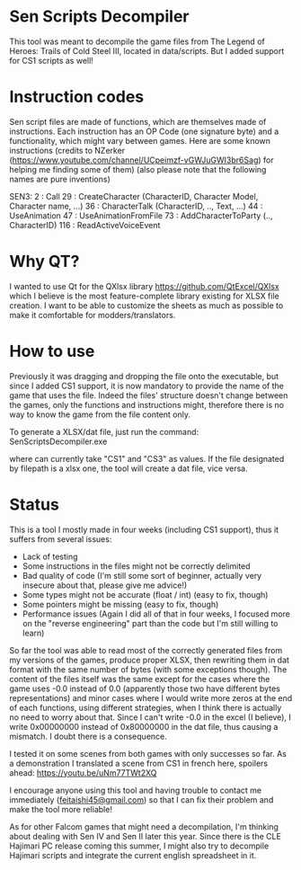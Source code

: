 # Sen Scripts Decompiler
This tool was meant to decompile the game files from The Legend of Heroes: Trails of Cold Steel III, located in data/scripts.
But I added support for CS1 scripts as well! 
 
# Instruction codes
Sen script files are made of functions, which are themselves made of instructions. Each instruction has an OP Code (one signature byte) 
and a functionality, which might vary between games. Here are some known instructions 
(credits to NZerker (https://www.youtube.com/channel/UCpeimzf-vGWJuGWI3br6Sag)
for helping me finding some of them) (also please note that the following names are pure inventions)

SEN3:
2   : Call
29  : CreateCharacter (CharacterID, Character Model, Character name, ...)
36  : CharacterTalk (CharacterID, .., Text, ...)
44  : UseAnimation
47  : UseAnimationFromFile
73  : AddCharacterToParty (.., CharacterID)
116 : ReadActiveVoiceEvent

# Why QT?
I wanted to use Qt for the QXlsx library https://github.com/QtExcel/QXlsx which I believe is the most feature-complete library existing for XLSX file creation. 
I want to be able to customize the sheets as much as possible to make it comfortable for modders/translators.

# How to use

Previously it was dragging and dropping the file onto the executable, but since I added CS1 support, it is now mandatory to provide the name
of the game that uses the file. Indeed the files' structure doesn't change between the games, only the functions and instructions might, therefore
there is no way to know the game from the file content only.

To generate a XLSX/dat file, just run the command: SenScriptsDecompiler.exe <game> <filepath>

where <game> can currently take "CS1" and "CS3" as values. If the file designated by filepath is a xlsx one, the tool will create a dat file, vice versa.

# Status

This is a tool I mostly made in four weeks (including CS1 support), thus it suffers from several issues:

- Lack of testing
- Some instructions in the files might not be correctly delimited
- Bad quality of code (I'm still some sort of beginner, actually very insecure about that, please give me advice!)
- Some types might not be accurate (float / int) (easy to fix, though)
- Some pointers might be missing (easy to fix, though)
- Performance issues (Again I did all of that in four weeks, I focused more on the "reverse engineering" part than the code but I'm still willing to learn)

So far the tool was able to read most of the correctly generated files from my versions of the games, produce proper XLSX, then rewriting them in dat format with the same number of bytes (with some exceptions though).
The content of the files itself was the same except for the cases where the game uses -0.0 instead of 0.0 (apparently those two have different bytes representations)
and minor cases where I would write more zeros at the end of each functions, using different strategies, when I think there is actually no need to worry about that. 
Since I can't write -0.0 in the excel (I believe), I write 0x00000000 instead of 0x80000000 in the dat file, thus causing a mismatch. I doubt there is a consequence. 

I tested it on some scenes from both games with only successes so far. As a demonstration I translated a scene from CS1 in french here, spoilers ahead: https://youtu.be/uNm77TWt2XQ

I encourage anyone using this tool and having trouble to contact me immediately (feitaishi45@gmail.com) so that I can fix their problem and make the tool more reliable!

As for other Falcom games that might need a decompilation, I'm thinking about dealing with Sen IV and Sen II later this year. Since there is the CLE Hajimari PC release coming this summer,
I might also try to decompile Hajimari scripts and integrate the current english spreadsheet in it.
